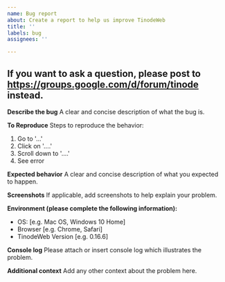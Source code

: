 ```yaml
---
name: Bug report
about: Create a report to help us improve TinodeWeb
title: ''
labels: bug
assignees: ''

---
```


If you want to ask a question, please post to https://groups.google.com/d/forum/tinode instead.
---

**Describe the bug**
A clear and concise description of what the bug is.

**To Reproduce**
Steps to reproduce the behavior:
1. Go to '...'
2. Click on '....'
3. Scroll down to '....'
4. See error

**Expected behavior**
A clear and concise description of what you expected to happen.

**Screenshots**
If applicable, add screenshots to help explain your problem.

**Environment (please complete the following information):**
 - OS: [e.g. Mac OS, Windows 10 Home]
 - Browser [e.g. Chrome, Safari]
 - TinodeWeb Version [e.g. 0.16.6]

**Console log**
Please attach or insert console log which illustrates the problem.

**Additional context**
Add any other context about the problem here.
